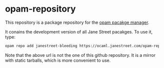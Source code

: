 # opam-repository

This repository is a package repository for the [opam pacakge
manager](https://opam.ocaml.org).

It conains the development version of all Jane Street pacakges. To use
it, type:

```sh
opam repo add janestreet-bleeding https://ocaml.janestreet.com/opam-repository
```

Note that the above url is not the one of this github repository. It
is a mirror with static tarballs, which is more convenient to use.
